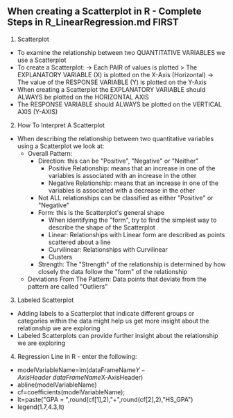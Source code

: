 <!-- Scatterplot --> 
## When creating a Scatterplot in R - Complete Steps in R_LinearRegression.md FIRST ##

1. Scatterplot
  - To examine the relationship between two QUANTITATIVE VARIABLES we use a Scatterplot
  - To create a Scatterplot:
    -> Each PAIR of values is plotted > The EXPLANATORY VARIABLE (X) is plotted on the X-Axis (Horizontal)
    -> The value of the RESPONSE VARIABLE (Y) is plotted on the Y-Axis 
  - When creating a Scatterplot the EXPLANATORY VARIABLE should ALWAYS be plotted on the HORIZONTAL AXIS
  - The RESPONSE VARIABLE should ALWAYS be plotted on the VERTICAL AXIS (Y-AXIS)
  
2. How To Interpret A Scatterplot 
  - When describing the relationship between two quantitative variables using a Scatterplot we look at: 
    - Overall Pattern:
      - Direction: this can be "Positive", "Negative" or "Neither" 
        - Positive Relationship: means that an increase in one of the variables is associated with an increase in the other 
        - Negative Relationship: means that an increase in one of the variables is associated with a decrease in the other 
      - Not ALL relationships can be classified as either "Positive" or "Negative" 
      - Form: this is the Scatterplot's general shape 
        - When identifying the "form", try to find the simplest way to describe the shape of the Scatterplot 
        - Linear: Relationships with Linear form are described as points scattered about a line 
        - Curvilinear: Relationships with Curvilinear 
        - Clusters 
      - Strength: The "Strength" of the relationship is determined by how closely the data follow the "form" of the relationship 
    - Deviations From The Pattern: Data points that deviate from the pattern are called "Outliers" 
    
3. Labeled Scatterplot
  - Adding labels to a Scatterplot that indicate different groups or categories within the data might help us get more insight about the relationship we are exploring 
  - Labeled Scatterplots can provide further insight about the relationship we are exploring 
  
4. Regression Line in R - enter the following: 
  - modelVariableName=lm(dataFrameName$Y-AxisHeader ~ dataFrameName$X-AxisHeader)
  - abline(modelVariableName)
  - cf=coefficients(modelVariableName); 
  - lt=paste("GPA = ",round(cf[1],2),"+",round(cf[2],2),"HS_GPA")
  - legend(1.7,4.3,lt)
